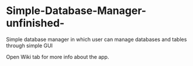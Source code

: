 # Simple-Database-Manager-unfinished-
Simple database manager in which user can manage databases and tables through simple GUI

Open Wiki tab for more info about the app.
